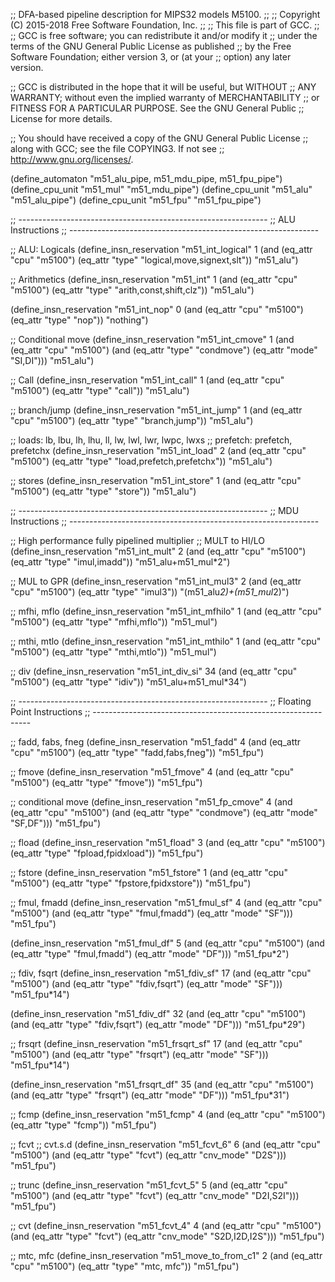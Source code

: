 ;; DFA-based pipeline description for MIPS32 models M5100.
;;
;; Copyright (C) 2015-2018 Free Software Foundation, Inc.
;;
;; This file is part of GCC.
;;
;; GCC is free software; you can redistribute it and/or modify it
;; under the terms of the GNU General Public License as published
;; by the Free Software Foundation; either version 3, or (at your
;; option) any later version.

;; GCC is distributed in the hope that it will be useful, but WITHOUT
;; ANY WARRANTY; without even the implied warranty of MERCHANTABILITY
;; or FITNESS FOR A PARTICULAR PURPOSE.  See the GNU General Public
;; License for more details.

;; You should have received a copy of the GNU General Public License
;; along with GCC; see the file COPYING3.  If not see
;; <http://www.gnu.org/licenses/>.

(define_automaton "m51_alu_pipe, m51_mdu_pipe, m51_fpu_pipe")
(define_cpu_unit "m51_mul" "m51_mdu_pipe")
(define_cpu_unit "m51_alu" "m51_alu_pipe")
(define_cpu_unit "m51_fpu" "m51_fpu_pipe")

;; --------------------------------------------------------------
;; ALU Instructions
;; --------------------------------------------------------------

;; ALU: Logicals
(define_insn_reservation "m51_int_logical" 1
  (and (eq_attr "cpu" "m5100")
       (eq_attr "type" "logical,move,signext,slt"))
  "m51_alu")

;; Arithmetics
(define_insn_reservation "m51_int" 1
  (and (eq_attr "cpu" "m5100")
       (eq_attr "type" "arith,const,shift,clz"))
  "m51_alu")

(define_insn_reservation "m51_int_nop" 0
  (and (eq_attr "cpu" "m5100")
       (eq_attr "type" "nop"))
  "nothing")

;; Conditional move
(define_insn_reservation "m51_int_cmove" 1
  (and (eq_attr "cpu" "m5100")
       (and (eq_attr "type" "condmove")
	    (eq_attr "mode" "SI,DI")))
  "m51_alu")

;; Call
(define_insn_reservation "m51_int_call" 1
  (and (eq_attr "cpu" "m5100")
       (eq_attr "type" "call"))
  "m51_alu")

;; branch/jump
(define_insn_reservation "m51_int_jump" 1
  (and (eq_attr "cpu" "m5100")
       (eq_attr "type" "branch,jump"))
  "m51_alu")

;; loads: lb, lbu, lh, lhu, ll, lw, lwl, lwr, lwpc, lwxs
;; prefetch: prefetch, prefetchx
(define_insn_reservation "m51_int_load" 2
  (and (eq_attr "cpu" "m5100")
       (eq_attr "type" "load,prefetch,prefetchx"))
  "m51_alu")

;; stores
(define_insn_reservation "m51_int_store" 1
  (and (eq_attr "cpu" "m5100")
       (eq_attr "type" "store"))
  "m51_alu")

;; --------------------------------------------------------------
;; MDU Instructions
;; --------------------------------------------------------------

;; High performance fully pipelined multiplier
;; MULT to HI/LO
(define_insn_reservation "m51_int_mult" 2
  (and (eq_attr "cpu" "m5100")
       (eq_attr "type" "imul,imadd"))
  "m51_alu+m51_mul*2")

;; MUL to GPR
(define_insn_reservation "m51_int_mul3" 2
  (and (eq_attr "cpu" "m5100")
       (eq_attr "type" "imul3"))
  "(m51_alu*2)+(m51_mul*2)")

;; mfhi, mflo
(define_insn_reservation "m51_int_mfhilo" 1
  (and (eq_attr "cpu" "m5100")
       (eq_attr "type" "mfhi,mflo"))
  "m51_mul")

;; mthi, mtlo
(define_insn_reservation "m51_int_mthilo" 1
  (and (eq_attr "cpu" "m5100")
       (eq_attr "type" "mthi,mtlo"))
  "m51_mul")

;; div
(define_insn_reservation "m51_int_div_si" 34
  (and (eq_attr "cpu" "m5100")
       (eq_attr "type" "idiv"))
  "m51_alu+m51_mul*34")

;; --------------------------------------------------------------
;; Floating Point Instructions
;; --------------------------------------------------------------

;; fadd, fabs, fneg
(define_insn_reservation "m51_fadd" 4
  (and (eq_attr "cpu" "m5100")
       (eq_attr "type" "fadd,fabs,fneg"))
  "m51_fpu")

;; fmove
(define_insn_reservation "m51_fmove" 4
  (and (eq_attr "cpu" "m5100")
       (eq_attr "type" "fmove"))
  "m51_fpu")

;; conditional move
(define_insn_reservation "m51_fp_cmove" 4
  (and (eq_attr "cpu" "m5100")
       (and (eq_attr "type" "condmove")
	    (eq_attr "mode" "SF,DF")))
  "m51_fpu")

;; fload
(define_insn_reservation "m51_fload" 3
  (and (eq_attr "cpu" "m5100")
       (eq_attr "type" "fpload,fpidxload"))
  "m51_fpu")

;; fstore
(define_insn_reservation "m51_fstore" 1
  (and (eq_attr "cpu" "m5100")
       (eq_attr "type" "fpstore,fpidxstore"))
  "m51_fpu")

;; fmul, fmadd
(define_insn_reservation "m51_fmul_sf" 4
  (and (eq_attr "cpu" "m5100")
       (and (eq_attr "type" "fmul,fmadd")
	    (eq_attr "mode" "SF")))
  "m51_fpu")

(define_insn_reservation "m51_fmul_df" 5
  (and (eq_attr "cpu" "m5100")
       (and (eq_attr "type" "fmul,fmadd")
	    (eq_attr "mode" "DF")))
  "m51_fpu*2")

;; fdiv, fsqrt
(define_insn_reservation "m51_fdiv_sf" 17
  (and (eq_attr "cpu" "m5100")
       (and (eq_attr "type" "fdiv,fsqrt")
	    (eq_attr "mode" "SF")))
  "m51_fpu*14")

(define_insn_reservation "m51_fdiv_df" 32
  (and (eq_attr "cpu" "m5100")
       (and (eq_attr "type" "fdiv,fsqrt")
	    (eq_attr "mode" "DF")))
  "m51_fpu*29")

;; frsqrt
(define_insn_reservation "m51_frsqrt_sf" 17
  (and (eq_attr "cpu" "m5100")
       (and (eq_attr "type" "frsqrt")
	    (eq_attr "mode" "SF")))
  "m51_fpu*14")

(define_insn_reservation "m51_frsqrt_df" 35
  (and (eq_attr "cpu" "m5100")
       (and (eq_attr "type" "frsqrt")
	    (eq_attr "mode" "DF")))
  "m51_fpu*31")

;; fcmp
(define_insn_reservation "m51_fcmp" 4
  (and (eq_attr "cpu" "m5100")
       (eq_attr "type" "fcmp"))
  "m51_fpu")

;; fcvt
;; cvt.s.d
(define_insn_reservation "m51_fcvt_6" 6
  (and (eq_attr "cpu" "m5100")
       (and (eq_attr "type" "fcvt")
	    (eq_attr "cnv_mode" "D2S")))
  "m51_fpu")

;; trunc
(define_insn_reservation "m51_fcvt_5" 5
  (and (eq_attr "cpu" "m5100")
       (and (eq_attr "type" "fcvt")
	    (eq_attr "cnv_mode" "D2I,S2I")))
  "m51_fpu")

;; cvt
(define_insn_reservation "m51_fcvt_4" 4
  (and (eq_attr "cpu" "m5100")
       (and (eq_attr "type" "fcvt")
	    (eq_attr "cnv_mode" "S2D,I2D,I2S")))
  "m51_fpu")

;; mtc, mfc
(define_insn_reservation "m51_move_to_from_c1" 2
  (and (eq_attr "cpu" "m5100")
       (eq_attr "type" "mtc, mfc"))
  "m51_fpu")
